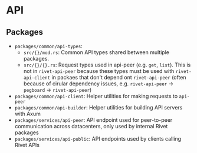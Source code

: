 # API

## Packages

- `packages/common/api-types`:
    - `src/{}/mod.rs`: Common API types shared between multiple packages.
    - `src/{}/{}.rs`: Request types used in api-peer (e.g. `get`, `list`). This is not in `rivet-api-peer` because these types must be used with `rivet-api-client` in packaes that don't depend ont `rivet-api-peer` (often because of cirular dependency issues, e.g. `rivet-api-peer` -> `pegboard` -> `rivet-api-peer`)
- `packages/common/api-client`: Helper utilities for making requests to `api-peer`
- `packages/common/api-builder`: Helper utilities for building API servers with Axum
- `packages/services/api-peer`: API endpoint used for peer-to-peer communication across datacenters, only used by internal Rivet packages
- `packages/services/api-public`: API endpoints used by clients calling Rivet APIs
